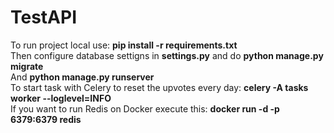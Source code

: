 # TestAPI
To run project local use:
__pip install -r requirements.txt__
<br>Then configure database settigns in __settings.py__ and do __python manage.py migrate__
<br>And __python manage.py runserver__
<br>To start task with Celery to reset the upvotes every day: __celery -A tasks worker --loglevel=INFO__
<br>If you want to run Redis on Docker execute this:
__docker run -d -p 6379:6379 redis__
